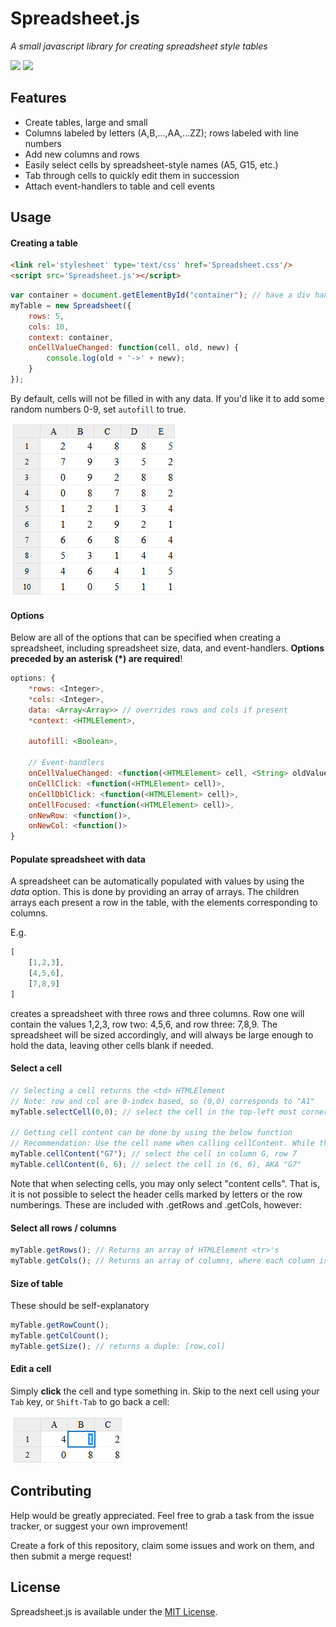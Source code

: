 # Spreadsheet.js
_A small javascript library for creating spreadsheet style tables_

[![](https://img.shields.io/badge/Demo-Live%20Demo-brightgreen.svg?style=flat-square)](https://chiefofgxbxl.github.io/Spreadsheet.js/) [![](https://img.shields.io/badge/license-MIT-blue.svg?style=flat-square)](http://opensource.org/licenses/MIT)

## Features
 * Create tables, large and small
 * Columns labeled by letters (A,B,...,AA,...ZZ); rows labeled with line numbers
 * Add new columns and rows
 * Easily select cells by spreadsheet-style names (A5, G15, etc.)
 * Tab through cells to quickly edit them in succession
 * Attach event-handlers to table and cell events


## Usage
#### Creating a table
```html
<link rel='stylesheet' type='text/css' href='Spreadsheet.css'/>
<script src='Spreadsheet.js'></script>
```
```javascript
var container = document.getElementById("container"); // have a div handy to hold the table
myTable = new Spreadsheet({
    rows: 5,
    cols: 10,
    context: container,
    onCellValueChanged: function(cell, old, newv) {
        console.log(old + '->' + newv);
    }
});
```
By default, cells will not be filled in with any data. If you'd like it to add some random numbers 0-9, set `autofill` to true.

![](https://github.com/ChiefOfGxBxL/Spreadsheet.js/blob/master/screenshots/Spreadsheet_Basic.PNG)

#### Options
Below are all of the options that can be specified when creating a spreadsheet, including spreadsheet size, data, and event-handlers. **Options preceded by an asterisk (*) are required**! 

```javascript
options: {
    *rows: <Integer>,
    *cols: <Integer>,
    data: <Array<Array>> // overrides rows and cols if present
    *context: <HTMLElement>,
    
    autofill: <Boolean>,
    
    // Event-handlers
    onCellValueChanged: <function(<HTMLElement> cell, <String> oldValue, <String> newValue)>,
    onCellClick: <function(<HTMLElement> cell)>,
    onCellDblClick: <function(<HTMLElement> cell)>,
    onCellFocused: <function(<HTMLElement> cell)>,
    onNewRow: <function()>,
    onNewCol: <function()>
}
```

#### Populate spreadsheet with data
A spreadsheet can be automatically populated with values by using the *data* option. This is done by providing an array of arrays. The children arrays each present a row in the table, with the elements corresponding to columns.

E.g. 
```javascript
[
	[1,2,3],
	[4,5,6],
	[7,8,9]
]
```
creates a spreadsheet with three rows and three columns. Row one will contain the values 1,2,3, row two: 4,5,6, and row three: 7,8,9. The spreadsheet will be sized accordingly, and will always be large enough to hold the data, leaving other cells blank if needed.

#### Select a cell
```javascript
// Selecting a cell returns the <td> HTMLElement
// Note: row and col are 0-index based, so (0,0) corresponds to "A1"
myTable.selectCell(0,0); // select the cell in the top-left most corner

// Getting cell content can be done by using the below function
// Recommendation: Use the cell name when calling cellContent. While the 0-index based coordinates may be given, it can be more confusing and may lead to off-by-one errors
myTable.cellContent("G7"); // select the cell in column G, row 7
myTable.cellContent(6, 6); // select the cell in (6, 6), AKA "G7"
```
Note that when selecting cells, you may only select "content cells". That is, it is not possible to select the header cells marked by letters or the row numberings. These are included with .getRows and .getCols, however:

#### Select all rows / columns
```javascript
myTable.getRows(); // Returns an array of HTMLElement <tr>'s
myTable.getCols(); // Returns an array of columns, where each column is an array containing HTMLElement <td>'s
```

#### Size of table
These should be self-explanatory
```javascript
myTable.getRowCount();
myTable.getColCount();
myTable.getSize(); // returns a duple: [row,col]
```

#### Edit a cell
Simply __click__ the cell and type something in.
Skip to the next cell using your `Tab` key, or `Shift-Tab` to go back a cell:

![](https://github.com/ChiefOfGxBxL/Spreadsheet.js/blob/master/screenshots/Spreadsheet_Tab.png)

## Contributing
Help would be greatly appreciated. Feel free to grab a task from the issue tracker, or suggest your own improvement!

Create a fork of this repository, claim some issues and work on them, and then submit a merge request!


## License
Spreadsheet.js is available under the [MIT License](http://opensource.org/licenses/MIT).
